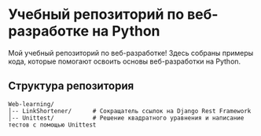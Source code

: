 # Учебный репозиторий по веб-разработке на Python

Мой учебный репозиторий по веб-разработке! Здесь собраны примеры кода, которые помогают освоить основы веб-разработки на Python.

## Структура репозитория
```
Web-learning/
│-- LinkShortener/      # Сокращатель ссылок на Django Rest Framework
│-- Unittest/           # Решение квадратного уравнения и написание тестов с помощью Unittest
```
